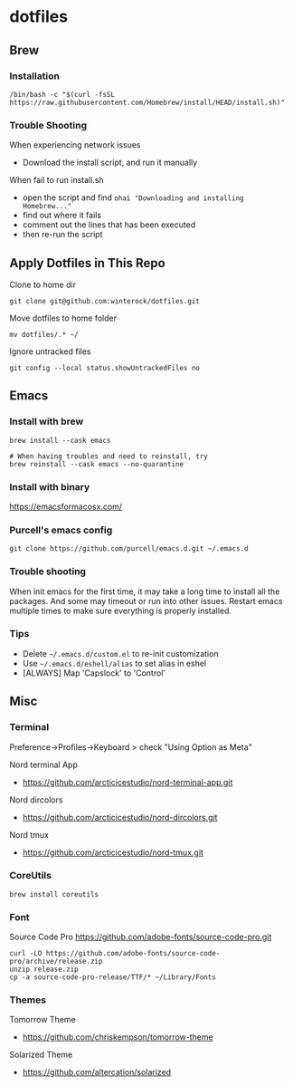 # dotfiles

## Brew
### Installation
```
/bin/bash -c "$(curl -fsSL https://raw.githubusercontent.com/Homebrew/install/HEAD/install.sh)"
```

### Trouble Shooting
When experiencing network issues
- Download the install script, and run it manually

When fail to run install.sh
- open the script and find `ohai "Downloading and installing Homebrew..."`
- find out where it fails
- comment out the lines that has been executed
- then re-run the script


## Apply Dotfiles in This Repo
Clone to home dir
```
git clone git@github.com:winterock/dotfiles.git
```

Move dotfiles to home folder
```
mv dotfiles/.* ~/
```

Ignore untracked files
```
git config --local status.showUntrackedFiles no
```


## Emacs

### Install with brew
```
brew install --cask emacs

# When having troubles and need to reinstall, try
brew reinstall --cask emacs --no-quarantine
```

### Install with binary
https://emacsformacosx.com/


### Purcell's emacs config
```
git clone https://github.com/purcell/emacs.d.git ~/.emacs.d
```

### Trouble shooting
When init emacs for the first time, it may take a long time to install all the
packages. And some may timeout or run into other issues. Restart emacs multiple
times to make sure everything is properly installed.

### Tips
- Delete `~/.emacs.d/custom.el` to re-init customization
- Use `~/.emacs.d/eshell/alias` to set alias in eshel
- [ALWAYS] Map 'Capslock' to 'Control'


## Misc
### Terminal
Preference->Profiles->Keyboard > check "Using Option as Meta"

Nord terminal App
- https://github.com/arcticicestudio/nord-terminal-app.git

Nord dircolors
- https://github.com/arcticicestudio/nord-dircolors.git

Nord tmux
- https://github.com/arcticicestudio/nord-tmux.git

### CoreUtils
```
brew install coreutils
```

### Font
Source Code Pro https://github.com/adobe-fonts/source-code-pro.git
```
curl -LO https://github.com/adobe-fonts/source-code-pro/archive/release.zip
unzip release.zip
cp -a source-code-pro-release/TTF/* ~/Library/Fonts
```

### Themes
Tomorrow Theme
- https://github.com/chriskempson/tomorrow-theme

Solarized Theme
- https://github.com/altercation/solarized

